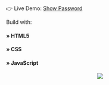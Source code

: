 👉 Live Demo: <a href='https://show-password-seven.vercel.app/'>Show Password</a>

Build with:
<h4> » HTML5 </h4>
 <h4> » CSS  </h4>
 <h4>» JavaScript <h4>
<div align='center'>
<img src='![image](https://github.com/Dimaalakel/ShowPassword/assets/96443457/76ee7f10-e92c-4143-add0-03201454b206)
'/>

</div>


